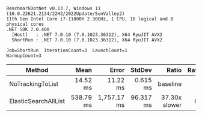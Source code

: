```

BenchmarkDotNet v0.13.7, Windows 11 (10.0.22621.2134/22H2/2022Update/SunValley2)
11th Gen Intel Core i7-11800H 2.30GHz, 1 CPU, 16 logical and 8 physical cores
.NET SDK 7.0.400
  [Host]   : .NET 7.0.10 (7.0.1023.36312), X64 RyuJIT AVX2
  ShortRun : .NET 7.0.10 (7.0.1023.36312), X64 RyuJIT AVX2

Job=ShortRun  IterationCount=3  LaunchCount=1  
WarmupCount=3  

```
|               Method |      Mean |       Error |    StdDev |         Ratio | RatioSD |
|--------------------- |----------:|------------:|----------:|--------------:|--------:|
|     NoTrackingToList |  14.52 ms |    11.22 ms |  0.615 ms |      baseline |         |
| ElasticSearchAllList | 538.79 ms | 1,757.17 ms | 96.317 ms | 37.30x slower |   8.03x |

